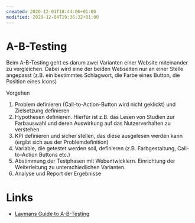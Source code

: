 ```yaml
---
created: 2020-12-01T18:44:06+01:00
modified: 2020-12-04T19:36:32+01:00
---
```


# A-B-Testing

Beim A-B-Testing geht es darum zwei Varianten einer Website miteinander zu vergleichen. Dabei wird eine der beiden Webseiten nur an einer Stelle angepasst (z.B. ein bestimmtes Schlagwort, die Farbe eines Button, die Position eines Icons)

Vorgehen
1) Problem definieren (Call-to-Action-Button wird nicht geklickt) und Zielsetzung definieren
2) Hypothesen definieren. Hierfür ist z.B. das Lesen von Studien zur Farbauswahl und deren Auswirkung auf das Nutzerverhalten zu verstehen
3) KPI definieren und sicher stellen, das diese ausgelesen werden kann (ergibt sich aus der Problemdefinition)
4) Variable, die getestet werden soll, definieren (z.B. Farbgestaltung, Call-to-Action Buttons etc.)
5) Abstimmung der Testphasen mit Webentwicklern. Einrichtung der Weiterleitung zu unterschiedlichen Varianten.
6) Analyse und Report der Ergebnisse

# Links
- [Laymans Guide to A-B-Testing](https://algobeans.com/2017/07/19/laymans-guide-to-ab-testing/)